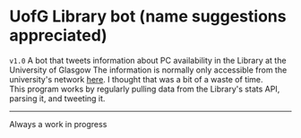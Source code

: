 # UofG Library bot (name suggestions appreciated)
`v1.0` A bot that tweets information about PC availability in the Library at the University of Glasgow
The information is normally only accessible from the university's network [here](https://www.gla.ac.uk/sapp/PC/index.html).
I thought that was a bit of a waste of time.     
This program works by regularly pulling data from the Library's stats API, parsing it, and tweeting it.     

---

Always a work in progress


